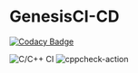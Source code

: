 # GenesisCI-CD

[![Codacy Badge](https://api.codacy.com/project/badge/Grade/81b5f422ed8a47bba29f6545238e4447)](https://app.codacy.com/manual/99002609/GenesisCI-CD?utm_source=github.com&utm_medium=referral&utm_content=99002609/GenesisCI-CD&utm_campaign=Badge_Grade_Dashboard)

![C/C++ CI](https://github.com/99002609/GenesisCI-CD/workflows/C/C++%20CI/badge.svg)
![cppcheck-action](https://github.com/99002609/GenesisCI-CD/workflows/cppcheck-action/badge.svg)
